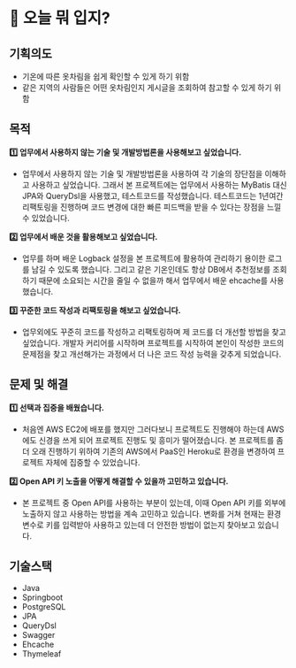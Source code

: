 # 👚 오늘 뭐 입지?
## 기획의도
* 기온에 따른 옷차림을 쉽게 확인할 수 있게 하기 위함
* 같은 지역의 사람들은 어떤 옷차림인지 게시글을 조회하여 참고할 수 있게 하기 위함

## 목적
**1️⃣ 업무에서 사용하지 않는 기술 및 개발방법론을 사용해보고 싶었습니다.**
* 업무에서 사용하지 않는 기술 및 개발방법론을 사용하여 각 기술의 장단점을 이해하고 사용하고 싶었습니다. 그래서 본 프로젝트에는 업무에서 사용하는 MyBatis 대신 JPA와 QueryDsl을 사용했고, 테스트코드를 작성했습니다. 테스트코드는 1년여간 리팩토링을 진행하며 코드 변경에 대한 빠른 피드백을 받을 수 있다는 장점을 느낄 수 있었습니다.

**2️⃣ 업무에서 배운 것을 활용해보고 싶었습니다.**
* 업무를 하며 배운 Logback 설정을 본 프로젝트에 활용하여 관리하기 용이한 로그를 남길 수 있도록 했습니다. 그리고 같은 기온인데도 항상 DB에서 추천정보를 조회하기 때문에 소요되는 시간을 줄일 수 없을까 해서 업무에서 배운 ehcache를 사용했습니다.

**3️⃣ 꾸준한 코드 작성과 리팩토링을 해보고 싶었습니다.**
* 업무외에도 꾸준히 코드를 작성하고 리팩토링하며 제 코드를 더 개선할 방법을 찾고 싶었습니다. 개발자 커리어를 시작하며 프로젝트를 시작하여 본인이 작성한 코드의 문제점을 찾고 개선해가는 과정에서 더 나은 코드 작성 능력을 갖추게 되었습니다.

## 문제 및 해결
**1️⃣ 선택과 집중을 배웠습니다.**
* 처음엔 AWS EC2에 배포를 했지만 그러다보니 프로젝트도 진행해야 하는데 AWS에도 신경을 쓰게 되어 프로젝트 진행도 및 흥미가 떨어졌습니다. 본 프로젝트를 좀 더 오래 진행하기 위하여 기존의 AWS에서 PaaS인 Heroku로 환경을 변경하여 프로젝트 자체에 집중할 수 있었습니다.

**2️⃣ Open API 키 노출을 어떻게 해결할 수 있을까 고민하고 있습니다.**
* 본 프로젝트 중 Open API를 사용하는 부분이 있는데, 이때 Open API 키를 외부에 노출하지 않고 사용하는 방법을 계속 고민하고 있습니다. 변화를 거쳐 현재는 환경변수로 키를 입력받아 사용하고 있는데 더 안전한 방법이 없는지 찾아보고 있습니다.

## 기술스택
* Java
* Springboot
* PostgreSQL
* JPA
* QueryDsl
* Swagger
* Ehcache
* Thymeleaf
